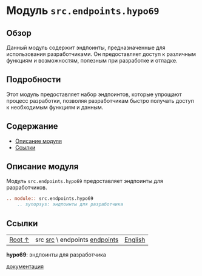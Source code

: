 # Модуль `src.endpoints.hypo69`

## Обзор

Данный модуль содержит эндпоинты, предназначенные для использования разработчиками. Он предоставляет доступ к различным функциям и возможностям, полезным при разработке и отладке.

## Подробности

Этот модуль предоставляет набор эндпоинтов, которые упрощают процесс разработки, позволяя разработчикам быстро получать доступ к необходимым функциям и данным.

## Содержание

- [Описание модуля](#описание-модуля)
- [Ссылки](#ссылки)

## Описание модуля

Модуль `src.endpoints.hypo69` предоставляет эндпоинты для разработчиков.

```rst
.. module:: src.endpoints.hypo69
	.. synopsys: эндпоинты для разработчика 
```

## Ссылки

|                                                                                                                                                                                              |                                                                                                                                                                      |                                                                                                                                         |
| :------------------------------------------------------------------------------------------------------------------------------------------------------------------------------------------- | :------------------------------------------------------------------------------------------------------------------------------------------------------------------- | :---------------------------------------------------------------------------------------------------------------------------------------- |
| [Root ↑](https://github.com/hypo69/hypotez/blob/master/readme.ru.md)                                                                                                                        | src [src](https://github.com/hypo69/hypotez/blob/master/src/readme.ru.md) \\ endpoints [endpoints](https://github.com/hypo69/hypotez/blob/master/src/endpoints/readme.ru.md) | [English](https://github.com/hypo69/hypotez/blob/master/src/endpoints/hypo69/README.MD)                                                |

**hypo69**: эндпоинты для разработчика

[документация](https://github.com/hypo69/hypotez/blob/master/docs/ru/src/endpoints/hypo69/readme.ru.md)